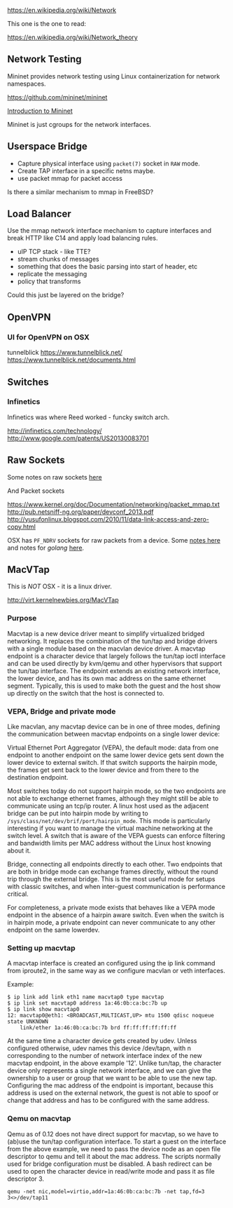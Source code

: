 
<!--
-->

https://en.wikipedia.org/wiki/Network

This one is the one to read:

https://en.wikipedia.org/wiki/Network_theory


Network Testing
---------------

Mininet provides network testing using Linux containerization
for network namespaces.

https://github.com/mininet/mininet

[Introduction to Mininet]( https://www.youtube.com/watch?v=jmlgXaocwiE )

Mininet is just cgroups for the network interfaces.

Userspace Bridge
----------------

 * Capture physical interface using `packet(7)` socket in `RAW` mode.
 * Create TAP interface in a specific netns maybe.
 * use packet mmap for packet access

Is there a similar mechanism to mmap in FreeBSD?

Load Balancer
-------------

Use the mmap network interface mechanism to capture interfaces
and break HTTP like C14 and apply load balancing rules.

 * uIP TCP stack - like TTE?
 * stream chunks of messages
 * something that does the basic parsing into start of header, etc
 * replicate the messaging
 * policy that transforms

Could this just be layered on the bridge?

OpenVPN
-------

### UI for OpenVPN on OSX

tunnelblick
https://www.tunnelblick.net/
https://www.tunnelblick.net/documents.html

Switches
--------

### Infinetics

Infinetics was where Reed worked - funcky switch arch.

http://infinetics.com/technology/
http://www.google.com/patents/US20130083701

Raw Sockets
-----------

Some notes on raw sockets
[here]( http://sock-raw.org/papers/sock_raw )

And Packet sockets

https://www.kernel.org/doc/Documentation/networking/packet_mmap.txt
http://pub.netsniff-ng.org/paper/devconf_2013.pdf
http://yusufonlinux.blogspot.com/2010/11/data-link-access-and-zero-copy.html


OSX has `PF_NDRV` sockets for raw packets from a device.
Some
[notes here]( https://lists.apple.com/archives/darwin-development/2002/Mar/msg00270.html )
and notes for *golang*
[here]( http://stackoverflow.com/questions/32575558/creating-raw-packets-with-go-1-5-on-macosx ).

MacVTap
-------

This is *NOT* OSX - it is a linux driver.

http://virt.kernelnewbies.org/MacVTap

### Purpose

Macvtap is a new device driver meant to simplify virtualized bridged
networking. It replaces the combination of the tun/tap and bridge drivers
with a single module based on the macvlan device driver. A macvtap
endpoint is a character device that largely follows the tun/tap ioctl
interface and can be used directly by kvm/qemu and other hypervisors
that support the tun/tap interface. The endpoint extends an existing
network interface, the lower device, and has its own mac address on the
same ethernet segment. Typically, this is used to make both the guest
and the host show up directly on the switch that the host is connected to.


### VEPA, Bridge and private mode

Like macvlan, any macvtap device can be in one of three modes, defining
the communication between macvtap endpoints on a single lower device:

Virtual Ethernet Port Aggregator (VEPA), the default mode: data from one
endpoint to another endpoint on the same lower device gets sent down the
lower device to external switch. If that switch supports the hairpin
mode, the frames get sent back to the lower device and from there to
the destination endpoint.

Most switches today do not support hairpin mode, so the two endpoints
are not able to exchange ethernet frames, although they might still
be able to communicate using an tcp/ip router. A linux host used
as the adjacent bridge can be put into hairpin mode by writing to
`/sys/class/net/dev/brif/port/hairpin_mode`.  This mode is particularly
interesting if you want to manage the virtual machine networking at
the switch level. A switch that is aware of the VEPA guests can enforce
filtering and bandwidth limits per MAC address without the Linux host
knowing about it.


Bridge, connecting all endpoints directly to each other. Two endpoints
that are both in bridge mode can exchange frames directly, without the
round trip through the external bridge. This is the most useful mode
for setups with classic switches, and when inter-guest communication is
performance critical.

For completeness, a private mode exists that behaves like a VEPA mode
endpoint in the absence of a hairpin aware switch. Even when the switch
is in hairpin mode, a private endpoint can never communicate to any
other endpoint on the same lowerdev.

### Setting up macvtap

A macvtap interface is created an configured using the ip link command
from iproute2, in the same way as we configure macvlan or veth interfaces.

Example:

```
$ ip link add link eth1 name macvtap0 type macvtap
$ ip link set macvtap0 address 1a:46:0b:ca:bc:7b up
$ ip link show macvtap0
12: macvtap0@eth1: <BROADCAST,MULTICAST,UP> mtu 1500 qdisc noqueue state UNKNOWN
    link/ether 1a:46:0b:ca:bc:7b brd ff:ff:ff:ff:ff:ff
```

At the same time a character device gets created by udev. Unless
configured otherwise, udev names this device /dev/tapn, with n
corresponding to the number of network interface index of the new macvtap
endpoint, in the above example '12'. Unlike tun/tap, the character device
only represents a single network interface, and we can give the ownership
to a user or group that we want to be able to use the new tap. Configuring
the mac address of the endpoint is important, because this address is
used on the external network, the guest is not able to spoof or change
that address and has to be configured with the same address.

### Qemu on macvtap

Qemu as of 0.12 does not have direct support for macvtap, so we have to
(ab)use the tun/tap configuration interface. To start a guest on the
interface from the above example, we need to pass the device node as
an open file descriptor to qemu and tell it about the mac address. The
scripts normally used for bridge configuration must be disabled. A bash
redirect can be used to open the character device in read/write mode
and pass it as file descriptor 3.

```
qemu -net nic,model=virtio,addr=1a:46:0b:ca:bc:7b -net tap,fd=3 3<>/dev/tap11
```


<!-- vim: set autoindent expandtab sw=4 syntax=markdown: -->
